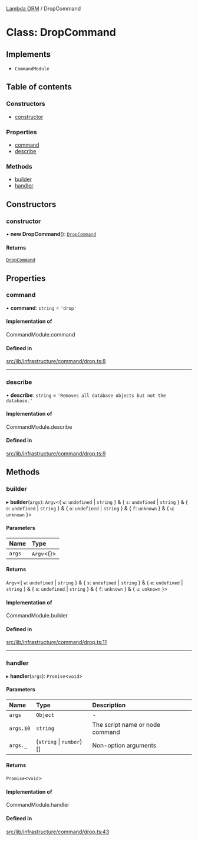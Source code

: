 [Lambda ORM](../README.md) / DropCommand

# Class: DropCommand

## Implements

- `CommandModule`

## Table of contents

### Constructors

- [constructor](DropCommand.md#constructor)

### Properties

- [command](DropCommand.md#command)
- [describe](DropCommand.md#describe)

### Methods

- [builder](DropCommand.md#builder)
- [handler](DropCommand.md#handler)

## Constructors

### constructor

• **new DropCommand**(): [`DropCommand`](DropCommand.md)

#### Returns

[`DropCommand`](DropCommand.md)

## Properties

### command

• **command**: `string` = `'drop'`

#### Implementation of

CommandModule.command

#### Defined in

[src/lib/infrastructure/command/drop.ts:8](https://github.com/lambda-orm/lambdaorm-cli/blob/14d16881d84bca907357404b9877523e8b96697b/src/lib/infrastructure/command/drop.ts#L8)

___

### describe

• **describe**: `string` = `'Removes all database objects but not the database.'`

#### Implementation of

CommandModule.describe

#### Defined in

[src/lib/infrastructure/command/drop.ts:9](https://github.com/lambda-orm/lambdaorm-cli/blob/14d16881d84bca907357404b9877523e8b96697b/src/lib/infrastructure/command/drop.ts#L9)

## Methods

### builder

▸ **builder**(`args`): `Argv`\<\{ `w`: `undefined` \| `string`  } & \{ `s`: `undefined` \| `string`  } & \{ `e`: `undefined` \| `string`  } & \{ `o`: `undefined` \| `string`  } & \{ `f`: `unknown`  } & \{ `u`: `unknown`  }\>

#### Parameters

| Name | Type |
| :------ | :------ |
| `args` | `Argv`\<{}\> |

#### Returns

`Argv`\<\{ `w`: `undefined` \| `string`  } & \{ `s`: `undefined` \| `string`  } & \{ `e`: `undefined` \| `string`  } & \{ `o`: `undefined` \| `string`  } & \{ `f`: `unknown`  } & \{ `u`: `unknown`  }\>

#### Implementation of

CommandModule.builder

#### Defined in

[src/lib/infrastructure/command/drop.ts:11](https://github.com/lambda-orm/lambdaorm-cli/blob/14d16881d84bca907357404b9877523e8b96697b/src/lib/infrastructure/command/drop.ts#L11)

___

### handler

▸ **handler**(`args`): `Promise`\<`void`\>

#### Parameters

| Name | Type | Description |
| :------ | :------ | :------ |
| `args` | `Object` | - |
| `args.$0` | `string` | The script name or node command |
| `args._` | (`string` \| `number`)[] | Non-option arguments |

#### Returns

`Promise`\<`void`\>

#### Implementation of

CommandModule.handler

#### Defined in

[src/lib/infrastructure/command/drop.ts:43](https://github.com/lambda-orm/lambdaorm-cli/blob/14d16881d84bca907357404b9877523e8b96697b/src/lib/infrastructure/command/drop.ts#L43)
